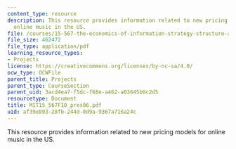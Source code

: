 ```yaml
---
content_type: resource
description: This resource provides information related to new pricing models for
  online music in the US.
file: /courses/15-567-the-economics-of-information-strategy-structure-and-pricing-fall-2010/af39e89328fb244d8d9a9367a716a24c_MIT15_567F10_pres06.pdf
file_size: 462472
file_type: application/pdf
learning_resource_types:
- Projects
license: https://creativecommons.org/licenses/by-nc-sa/4.0/
ocw_type: OCWFile
parent_title: Projects
parent_type: CourseSection
parent_uid: 3acd4ea7-f5dc-f68e-a462-a03645b0c2d5
resourcetype: Document
title: MIT15_567F10_pres06.pdf
uid: af39e893-28fb-244d-8d9a-9367a716a24c
---
```

This resource provides information related to new pricing models for online music in the US.